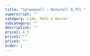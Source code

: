 ```yaml
---
title: "Spreequell - Naturell 0,75l "
superscript: ""
category: Limo, Mate & Wasser
subcategory: ""
description: ""
price1: 4,5
price2: ""
price3: ""
order: 1
---
```

